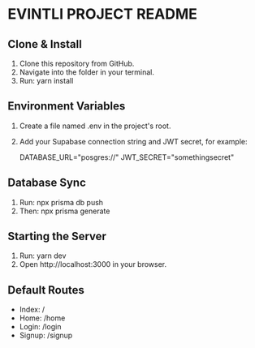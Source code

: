 # EVINTLI PROJECT README

## Clone & Install

1. Clone this repository from GitHub.
2. Navigate into the folder in your terminal.
3. Run: yarn install

## Environment Variables

1. Create a file named .env in the project's root.
2. Add your Supabase connection string and JWT secret, for example:

   DATABASE_URL="posgres://"
   JWT_SECRET="somethingsecret"

## Database Sync

1. Run: npx prisma db push
2. Then: npx prisma generate

## Starting the Server

1. Run: yarn dev
2. Open http://localhost:3000 in your browser.

## Default Routes

* Index:  /
* Home:   /home
* Login:  /login  
* Signup: /signup
